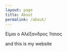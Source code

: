 ```yaml
---
layout: page
title: About
permalink: /about/
---
```


Είμαι ο Αλέξανδρος Ίτσιος

and this is my website
